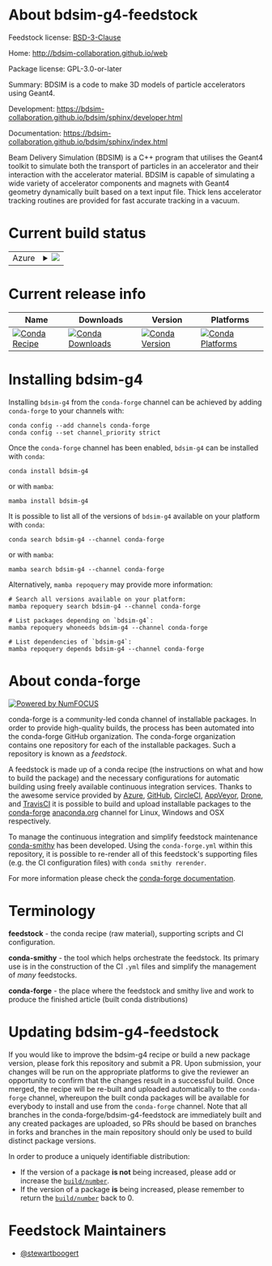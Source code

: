 About bdsim-g4-feedstock
========================

Feedstock license: [BSD-3-Clause](https://github.com/conda-forge/bdsim-g4-feedstock/blob/main/LICENSE.txt)

Home: http://bdsim-collaboration.github.io/web

Package license: GPL-3.0-or-later

Summary: BDSIM is a code to make 3D models of particle accelerators using Geant4.

Development: https://bdsim-collaboration.github.io/bdsim/sphinx/developer.html

Documentation: https://bdsim-collaboration.github.io/bdsim/sphinx/index.html

Beam Delivery Simulation (BDSIM) is a C++ program that utilises the Geant4 toolkit to simulate
both the transport of particles in an accelerator and their interaction with the accelerator
material. BDSIM is capable of simulating a wide variety of accelerator components and magnets
with Geant4 geometry dynamically built based on a text input file. Thick lens accelerator
tracking routines are provided for fast accurate tracking in a vacuum.


Current build status
====================


<table>
    
  <tr>
    <td>Azure</td>
    <td>
      <details>
        <summary>
          <a href="https://dev.azure.com/conda-forge/feedstock-builds/_build/latest?definitionId=26154&branchName=main">
            <img src="https://dev.azure.com/conda-forge/feedstock-builds/_apis/build/status/bdsim-g4-feedstock?branchName=main">
          </a>
        </summary>
        <table>
          <thead><tr><th>Variant</th><th>Status</th></tr></thead>
          <tbody><tr>
              <td>linux_64</td>
              <td>
                <a href="https://dev.azure.com/conda-forge/feedstock-builds/_build/latest?definitionId=26154&branchName=main">
                  <img src="https://dev.azure.com/conda-forge/feedstock-builds/_apis/build/status/bdsim-g4-feedstock?branchName=main&jobName=linux&configuration=linux%20linux_64_" alt="variant">
                </a>
              </td>
            </tr><tr>
              <td>osx_64</td>
              <td>
                <a href="https://dev.azure.com/conda-forge/feedstock-builds/_build/latest?definitionId=26154&branchName=main">
                  <img src="https://dev.azure.com/conda-forge/feedstock-builds/_apis/build/status/bdsim-g4-feedstock?branchName=main&jobName=osx&configuration=osx%20osx_64_" alt="variant">
                </a>
              </td>
            </tr><tr>
              <td>osx_arm64</td>
              <td>
                <a href="https://dev.azure.com/conda-forge/feedstock-builds/_build/latest?definitionId=26154&branchName=main">
                  <img src="https://dev.azure.com/conda-forge/feedstock-builds/_apis/build/status/bdsim-g4-feedstock?branchName=main&jobName=osx&configuration=osx%20osx_arm64_" alt="variant">
                </a>
              </td>
            </tr>
          </tbody>
        </table>
      </details>
    </td>
  </tr>
</table>

Current release info
====================

| Name | Downloads | Version | Platforms |
| --- | --- | --- | --- |
| [![Conda Recipe](https://img.shields.io/badge/recipe-bdsim--g4-green.svg)](https://anaconda.org/conda-forge/bdsim-g4) | [![Conda Downloads](https://img.shields.io/conda/dn/conda-forge/bdsim-g4.svg)](https://anaconda.org/conda-forge/bdsim-g4) | [![Conda Version](https://img.shields.io/conda/vn/conda-forge/bdsim-g4.svg)](https://anaconda.org/conda-forge/bdsim-g4) | [![Conda Platforms](https://img.shields.io/conda/pn/conda-forge/bdsim-g4.svg)](https://anaconda.org/conda-forge/bdsim-g4) |

Installing bdsim-g4
===================

Installing `bdsim-g4` from the `conda-forge` channel can be achieved by adding `conda-forge` to your channels with:

```
conda config --add channels conda-forge
conda config --set channel_priority strict
```

Once the `conda-forge` channel has been enabled, `bdsim-g4` can be installed with `conda`:

```
conda install bdsim-g4
```

or with `mamba`:

```
mamba install bdsim-g4
```

It is possible to list all of the versions of `bdsim-g4` available on your platform with `conda`:

```
conda search bdsim-g4 --channel conda-forge
```

or with `mamba`:

```
mamba search bdsim-g4 --channel conda-forge
```

Alternatively, `mamba repoquery` may provide more information:

```
# Search all versions available on your platform:
mamba repoquery search bdsim-g4 --channel conda-forge

# List packages depending on `bdsim-g4`:
mamba repoquery whoneeds bdsim-g4 --channel conda-forge

# List dependencies of `bdsim-g4`:
mamba repoquery depends bdsim-g4 --channel conda-forge
```


About conda-forge
=================

[![Powered by
NumFOCUS](https://img.shields.io/badge/powered%20by-NumFOCUS-orange.svg?style=flat&colorA=E1523D&colorB=007D8A)](https://numfocus.org)

conda-forge is a community-led conda channel of installable packages.
In order to provide high-quality builds, the process has been automated into the
conda-forge GitHub organization. The conda-forge organization contains one repository
for each of the installable packages. Such a repository is known as a *feedstock*.

A feedstock is made up of a conda recipe (the instructions on what and how to build
the package) and the necessary configurations for automatic building using freely
available continuous integration services. Thanks to the awesome service provided by
[Azure](https://azure.microsoft.com/en-us/services/devops/), [GitHub](https://github.com/),
[CircleCI](https://circleci.com/), [AppVeyor](https://www.appveyor.com/),
[Drone](https://cloud.drone.io/welcome), and [TravisCI](https://travis-ci.com/)
it is possible to build and upload installable packages to the
[conda-forge](https://anaconda.org/conda-forge) [anaconda.org](https://anaconda.org/)
channel for Linux, Windows and OSX respectively.

To manage the continuous integration and simplify feedstock maintenance
[conda-smithy](https://github.com/conda-forge/conda-smithy) has been developed.
Using the ``conda-forge.yml`` within this repository, it is possible to re-render all of
this feedstock's supporting files (e.g. the CI configuration files) with ``conda smithy rerender``.

For more information please check the [conda-forge documentation](https://conda-forge.org/docs/).

Terminology
===========

**feedstock** - the conda recipe (raw material), supporting scripts and CI configuration.

**conda-smithy** - the tool which helps orchestrate the feedstock.
                   Its primary use is in the construction of the CI ``.yml`` files
                   and simplify the management of *many* feedstocks.

**conda-forge** - the place where the feedstock and smithy live and work to
                  produce the finished article (built conda distributions)


Updating bdsim-g4-feedstock
===========================

If you would like to improve the bdsim-g4 recipe or build a new
package version, please fork this repository and submit a PR. Upon submission,
your changes will be run on the appropriate platforms to give the reviewer an
opportunity to confirm that the changes result in a successful build. Once
merged, the recipe will be re-built and uploaded automatically to the
`conda-forge` channel, whereupon the built conda packages will be available for
everybody to install and use from the `conda-forge` channel.
Note that all branches in the conda-forge/bdsim-g4-feedstock are
immediately built and any created packages are uploaded, so PRs should be based
on branches in forks and branches in the main repository should only be used to
build distinct package versions.

In order to produce a uniquely identifiable distribution:
 * If the version of a package **is not** being increased, please add or increase
   the [``build/number``](https://docs.conda.io/projects/conda-build/en/latest/resources/define-metadata.html#build-number-and-string).
 * If the version of a package **is** being increased, please remember to return
   the [``build/number``](https://docs.conda.io/projects/conda-build/en/latest/resources/define-metadata.html#build-number-and-string)
   back to 0.

Feedstock Maintainers
=====================

* [@stewartboogert](https://github.com/stewartboogert/)

